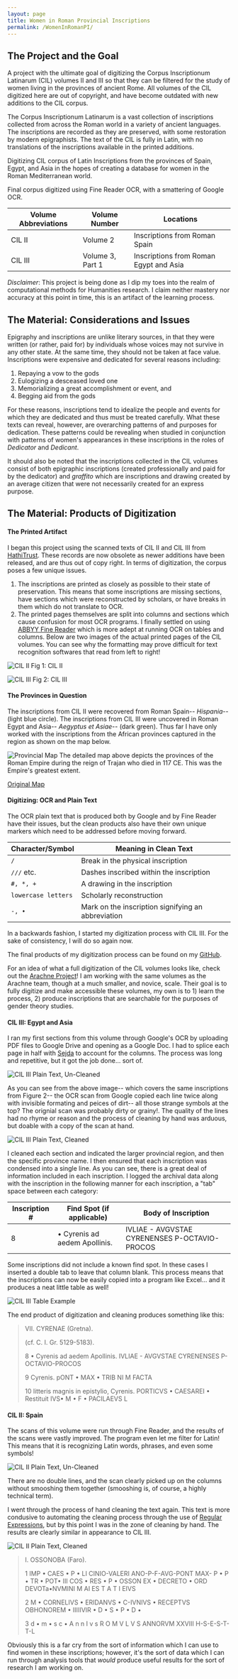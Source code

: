```yaml
---
layout: page
title: Women in Roman Provincial Inscriptions
permalink: /WomenInRomanPI/
---
```


## The Project and the Goal

A project with the ultimate goal of digitizing the Corpus Inscriptionum Latinarum (CIL) volumes II and III so that they can be filtered for the study of women living in the provinces of ancient Rome. All volumes of the CIL digitized here are out of copyright, and have become outdated with new additions to the CIL corpus.

The Corpus Inscriptionum Latinarum is a vast collection of inscriptions collected from across the Roman world in a variety of ancient languages. The inscriptions are recorded as they are preserved, with some restoration by modern epigraphists. The text of the CIL is fully in Latin, with no translations of the inscriptions available in the printed additions.

Digitizing CIL corpus of Latin Inscriptions from the provinces of Spain, Egypt, and Asia in the hopes of creating a database for women in the Roman Mediterranean world.

Final corpus digitized using Fine Reader OCR, with a smattering of Google OCR.

Volume Abbreviations | Volume Number | Locations
-------------------- | ------------- | ---------
CIL II | Volume 2 | Inscriptions from Roman Spain
CIL III | Volume 3, Part 1 | Inscriptions from Roman Egypt and Asia



*Disclaimer*: This project is being done as I dip my toes into the realm of computational methods for Humanities research. I claim neither mastery nor accuracy at this point in time, this is an artifact of the learning process. 


## The Material: Considerations and Issues

Epigraphy and inscriptions are unlike literary sources, in that they were written (or rather, paid for) by individuals whose voices may not survive in any other state. At the same time, they should not be taken at face value. Inscriptions were expensive and dedicated for several reasons including:
1. Repaying a vow to the gods
2. Eulogizing a desceased loved one
3. Memorializing a great accomplishment or event, and
4. Begging aid from the gods


For these reasons, inscriptions tend to idealize the people and events for which they are dedicated and thus must be treated carefully. What these texts can reveal, however, are overarching patterns of and purposes for dedication. These patterns could be revealing when studied in conjunction with patterns of women's appearances in these inscriptions in the roles of *Dedicator* and *Dedicant*.


It should also be noted that the inscriptions collected in the CIL volumes consist of both epigraphic inscriptions (created professionally and paid for by the dedicator) and *graffito* which are inscriptions and drawing created by an average citizen that were not necessarily created for an express purpose.


## The Material: Products of Digitization


#### The Printed Artifact

I began this project using the scanned texts of CIL II and CIL III from [HathiTrust](https://catalog.hathitrust.org/Record/100029672). These records are now obsolete as newer additions have been released, and are thus out of copy right. In terms of digitization, the corpus poses a few unique issues. 
1. The inscriptions are printed as closely as possible to their state of preservation. This means that some inscriptions are missing sections, have sections which were reconstructed by scholars, or have breaks in them which do not translate to OCR. 
2. The printed pages themselves are split into columns and sections which cause confusion for most OCR programs. I finally settled on using [ABBYY Fine Reader](https://pdf.abbyy.com/finereader-pdf/trial/) which is more adept at running OCR on tables and columns.
Below are two images of the actual printed pages of the CIL volumes. You can see why the formatting may prove difficult for text recognition softwares that read from left to right!

![CIL II](/CameronGrant/Assets/CIL_II_OgPrintPage.png)
Fig 1: CIL II 

![CIL III](/CameronGrant/Assets/CIL_III_OgPrintPage.png)
Fig 2: CIL III


#### The Provinces in Question

The inscriptions from CIL II were recovered from Roman Spain-- *Hispania*-- (light blue circle). The inscriptions from CIL III were uncovered in Roman Egypt and Asia-- *Aegyptus et Asiae*-- (dark green). Thus far I have only worked with the inscriptions from the African provinces captured in the region as shown on the map below.

![Provincial Map](/CameronGrant/Assets/RegionMap.png)
The detailed map above depicts the provinces of the Roman Empire during the reign of Trajan who died in 117 CE. This was the Empire's greatest extent.

[Original Map](https://upload.wikimedia.org/wikipedia/commons/thumb/1/1a/Roman_provinces_trajan.svg/1732px-Roman_provinces_trajan.svg.png)

#### Digitizing: OCR and Plain Text

The OCR plain text that is produced both by Google and by Fine Reader have their issues, but the clean products also have their own unique markers which need to be addressed before moving forward.

Character/Symbol | Meaning in Clean Text
---------------- | ---------------------
`/` | Break in the physical inscription
`///` etc. | Dashes inscribed within the inscription
`#, *, +` | A drawing in the inscription
`lowercase letters` | Scholarly reconstruction
`-, •` | Mark on the inscription signifying an abbreviation


In a backwards fashion, I started my digitization process with CIL III. For the sake of consistency, I will do so again now.

The final products of my digitization process can be found on my [GitHub](https://github.com/CgrantClassics/CameronGrant/tree/main/Inscriptions).

For an idea of what a full digitization of the CIL volumes looks like, check out the [Arachne Project](https://arachne.uni-koeln.de/drupal/?q=en/node/291)! I am working with the same volumes as the Arachne team, though at a much smaller, and novice, scale. Their goal is to fully digitize and make accessible these volumes, my own is to 1) learn the process, 2) produce inscriptions that are searchable for the purposes of gender theory studies.


#### **CIL III: Egypt and Asia**

I ran my first sections from this volume through Google's OCR by uploading PDF files to Google Drive and opening as a Google Doc. I had to splice each page in half with [Sejda](https://www.sejda.com/split-pdf-down-the-middle) to account for the columns. The process was long and repetitive, but it got the job done... sort of.

![CIL III Plain Text, Un-Cleaned](/CameronGrant/Assets/CIL_III_DirtyPlainTxt.png)

As you can see from the above image-- which covers the same inscriptions from Figure 2-- the OCR scan from Google copied each line twice along with invisible formating and peices of dirt-- all those strange symbols at the top? The orignial scan was probably dirty or grainy!. The quality of the lines had no rhyme or reason and the process of cleaning by hand was arduous, but doable with a copy of the scan at hand.

![CIL III Plain Text, Cleaned](/CameronGrant/Assets/CIL_III_CleanPlainTxt.png)

I cleaned each section and indicated the larger provincial region, and then the specific province name. I then ensured that each inscription was condensed into a single line. As you can see, there is a great deal of information included in each inscription. I logged the archival data along with the inscription in the following manner for each inscription, a "tab" space between each category:

Inscription # | Find Spot (if applicable) | Body of Inscription 
------------- | ------------------------- | ------------------- 
8 | • Cyrenis ad aedem Apollinis. | IVLIAE - AVGVSTAE CYRENENSES P-OCTAVIO-PROCOS

Some inscriptions did not include a known find spot. In these cases I inserted a double tab to leave that column blank. This process means that the inscriptions can now be easily copied into a program like Excel... and it produces a neat little table as well!

![CIL III Table Example](/CameronGrant/Assets/CIL_III_TableExample.png)


The end product of digitization and cleaning produces something like this:

> VII. CYRENAE (Gretna).  
> 
> (cf. C. I. Gr. 5129-5183).  
> 
> 8	 • Cyrenis ad aedem Apollinis. 	IVLIAE - AVGVSTAE CYRENENSES P-OCTAVIO-PROCOS 
> 
> 9	 Cyrenis. 	 pONT • MAX • TRIB NI M FACTA 
> 
> 10	 litteris magnis in epistylio, Cyrenis. 	 PORTICVS • CAESAREI • Restituit IVS• M • F • PACILAEVS L  


#### **CIL II: Spain**

The scans of this volume were run through Fine Reader, and the results of the scans were vastly improved. 
The program even let me filter for Latin! This means that it is recognizing Latin words, phrases, and even some symbols!

![CIL II Plain Text, Un-Cleaned](/CameronGrant/Assets/CIL_II_DirtyPlainTxt_FineReader.png)

There are no double lines, and the scan clearly picked up on the columns without smooshing them together (smooshing is, of course, a highly technical term).

I went through the process of hand cleaning the text again. This text is more condusive to automating the cleaning process through the use of [Regular Expressions](https://regex101.com/), but by this point I was in the zone of cleaning by hand. The results are clearly similar in appearance to CIL III.

![CIL II Plain Text, Cleaned](/CameronGrant/Assets/CIL_II_CleanPlainTxt_FineReader.png)

> I. OSSONOBA (Faro).
>
>  1 		IMP • CAES • P • LI CINIO-VALERI ANO-P-F-AVG-PONT MAX- P • P • TR • POT• III COS • RES • P • OSSON EX • DECRETO • ORD DEVOTa•NVMINI M AI ES T A T I EIVS  	
> 
> 2		 M • CORNELIVS • ERIDANVS • C-IVNIVS • RECEPTVS OBHONOREM • IIIIIVIR • D • S • P • D •  	
> 
> 3	 	d • m • s c • A n n I v s R O M V L V S ANNORVM XXVIII H-S-E-S-T-T-L 	


Obviously this is a far cry from the sort of information which I can use to find women in these inscriptions; however, it's the sort of data which I can run through analysis tools that *would* produce useful results for the sort of research I am working on.